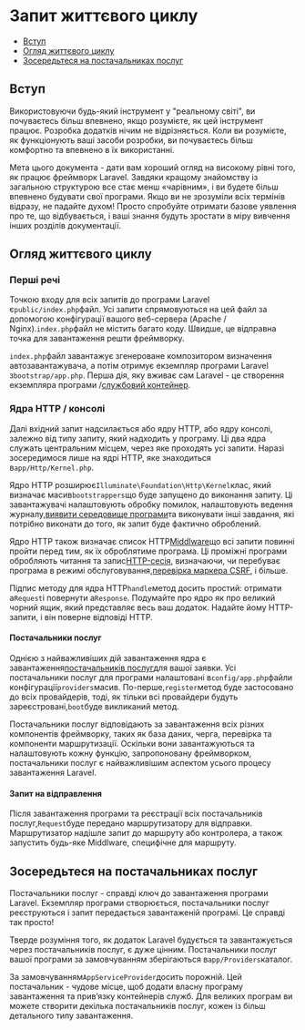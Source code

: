 # Запит життєвого циклу

-   [Вступ](#introduction)
-   [Огляд життєвого циклу](#lifecycle-overview)
-   [Зосередьтеся на постачальниках послуг](#focus-on-service-providers)

<a name="introduction"></a>

## Вступ

Використовуючи будь-який інструмент у "реальному світі", ви почуваєтесь більш впевнено, якщо розумієте, як цей інструмент працює. Розробка додатків нічим не відрізняється. Коли ви розумієте, як функціонують ваші засоби розробки, ви почуваєтесь більш комфортно та впевнено в їх використанні.

Мета цього документа - дати вам хороший огляд на високому рівні того, як працює фреймворк Laravel. Завдяки кращому знайомству із загальною структурою все стає менш «чарівним», і ви будете більш впевнено будувати свої програми. Якщо ви не зрозуміли всіх термінів відразу, не падайте духом! Просто спробуйте отримати базове уявлення про те, що відбувається, і ваші знання будуть зростати в міру вивчення інших розділів документації.

<a name="lifecycle-overview"></a>

## Огляд життєвого циклу

<a name="first-things"></a>

### Перші речі

Точкою входу для всіх запитів до програми Laravel є`public/index.php`файл. Усі запити спрямовуються на цей файл за допомогою конфігурації вашого веб-сервера (Apache / Nginx).`index.php`файл не містить багато коду. Швидше, це відправна точка для завантаження решти фреймворку.

`index.php`файл завантажує згенероване композитором визначення автозавантажувача, а потім отримує екземпляр програми Laravel з`bootstrap/app.php`. Перша дія, яку вживає сам Laravel - це створення екземпляра програми /[службовий контейнер](/docs/{{version}}/container).

<a name="http-console-kernels"></a>

### Ядра HTTP / консолі

Далі вхідний запит надсилається або ядру HTTP, або ядру консолі, залежно від типу запиту, який надходить у програму. Ці два ядра служать центральним місцем, через яке проходять усі запити. Наразі зосередимося лише на ядрі HTTP, яке знаходиться в`app/Http/Kernel.php`.

Ядро HTTP розширює`Illuminate\Foundation\Http\Kernel`клас, який визначає масив`bootstrappers`що буде запущено до виконання запиту. Ці завантажувачі налаштовують обробку помилок, налаштовують ведення журналу,[виявити середовище програми](/docs/{{version}}/configuration#environment-configuration)та виконувати інші завдання, які потрібно виконати до того, як запит буде фактично оброблений.

Ядро HTTP також визначає список HTTP[Middlware](/docs/{{version}}/middleware)що всі запити повинні пройти перед тим, як їх оброблятиме програма. Ці проміжні програми обробляють читання та запис[HTTP-сесія](/docs/{{version}}/session), визначаючи, чи перебуває програма в режимі обслуговування,[перевірка маркера CSRF](/docs/{{version}}/csrf), і більше.

Підпис методу для ядра HTTP`handle`метод досить простий: отримати a`Request`і повернути a`Response`. Подумайте про ядро ​​як про великий чорний ящик, який представляє весь ваш додаток. Надайте йому HTTP-запити, і він поверне відповіді HTTP.

<a name="service-providers"></a>

#### Постачальники послуг

Однією з найважливіших дій завантаження ядра є завантаження[постачальників послуг](/docs/{{version}}/providers)для вашої заявки. Усі постачальники послуг для програми налаштовані в`config/app.php`файли конфігурації`providers`масив. По-перше,`register`метод буде застосовано до всіх провайдерів, тоді, як тільки всі провайдери будуть зареєстровані,`boot`буде викликаний метод.

Постачальники послуг відповідають за завантаження всіх різних компонентів фреймворку, таких як база даних, черга, перевірка та компоненти маршрутизації. Оскільки вони завантажуються та налаштовують кожну функцію, запропоновану фреймворком, постачальники послуг є найважливішим аспектом усього процесу завантаження Laravel.

<a name="dispatch-request"></a>

#### Запит на відправлення

Після завантаження програми та реєстрації всіх постачальників послуг,`Request`буде передано маршрутизатору для відправки. Маршрутизатор надішле запит до маршруту або контролера, а також запустить будь-яке Middlware, специфічне для маршруту.

<a name="focus-on-service-providers"></a>

## Зосередьтеся на постачальниках послуг

Постачальники послуг - справді ключ до завантаження програми Laravel. Екземпляр програми створюється, постачальники послуг реєструються і запит передається завантаженій програмі. Це справді так просто!

Тверде розуміння того, як додаток Laravel будується та завантажується через постачальників послуг, є дуже цінним. Постачальники послуг вашої програми за замовчуванням зберігаються в`app/Providers`каталог.

За замовчуванням`AppServiceProvider`досить порожній. Цей постачальник - чудове місце, щоб додати власну програму завантаження та прив’язку контейнерів служб. Для великих програм ви можете створити декілька постачальників послуг, кожен із більш детального типу завантаження.

